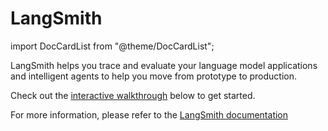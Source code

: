 # LangSmith

import DocCardList from "@theme/DocCardList";

LangSmith helps you trace and evaluate your language model applications and intelligent agents to help you
move from prototype to production.

Check out the [interactive walkthrough](/docs/extras/guides/langsmith/walkthrough) below to get started.

For more information, please refer to the [LangSmith documentation](https://docs.smith.langchain.com/)

<DocCardList />
